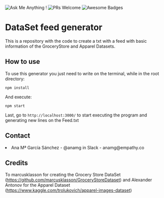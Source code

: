 ![Ask Me Anything !](https://img.shields.io/badge/Ask%20me-anything-1abc9c.svg)
![PRs Welcome](https://img.shields.io/badge/PRs-welcome-brightgreen.svg?style=flat-square)
![Awesome Badges](https://img.shields.io/badge/badges-awesome-green.svg)

# DataSet feed generator
This is a repository with the code to create a txt with a feed with basic information of the GroceryStore and Apparel Datasets.

## How to use

To use this generator you just need to write on the terminal, while in the root directory:
```
npm install
```
And execute:
```
npm start
```
Last, go to ``http://localhost:3000/`` to start executing the program and generating new lines on the Feed.txt


<!-- CONTACT -->

## Contact

<li>Ana Mª García Sánchez - @anamg in Slack - anamg@empathy.co</li>

<!-- CREDITS -->

## Credits

To marcusklasson for creating the Grocery Store DataSet (https://github.com/marcusklasson/GroceryStoreDataset) and Alexander Antonov for the Apparel Dataset (https://www.kaggle.com/trolukovich/apparel-images-dataset)

